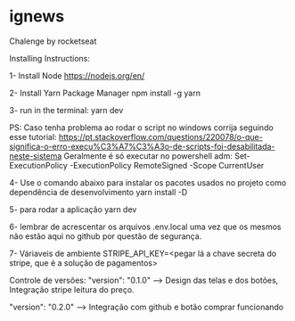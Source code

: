 # ignews
Chalenge by rocketseat

Installing Instructions:

1- Install Node
https://nodejs.org/en/

2- Install Yarn Package Manager
npm install -g yarn

3- run in the terminal:
yarn dev

PS: Caso tenha problema ao rodar o script no windows corrija seguindo esse tutorial:
https://pt.stackoverflow.com/questions/220078/o-que-significa-o-erro-execu%C3%A7%C3%A3o-de-scripts-foi-desabilitada-neste-sistema
Geralmente é só executar no powershell adm:
Set-ExecutionPolicy -ExecutionPolicy RemoteSigned -Scope CurrentUser

4- Use o comando abaixo para instalar os pacotes usados no projeto como dependência
de desenvolvimento
yarn install -D

5- para rodar a aplicação
yarn dev 

6- lembrar de acrescentar os arquivos .env.local 
uma vez que os mesmos não estão aqui no github por questão de 
segurança.

7- Váriaveis de ambiente
STRIPE_API_KEY=<pegar lá a chave secreta do stripe, que é a solução de pagamentos>



Controle de versões:
"version": "0.1.0" --> Design das telas e dos botões, Integração stripe leitura do preço.

"version": "0.2.0" --> Integração com github e botão comprar funcionando




